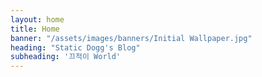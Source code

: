 ```yaml
---
layout: home
title: Home
banner: "/assets/images/banners/Initial Wallpaper.jpg"
heading: "Static Dogg's Blog"
subheading: '끄적이 World'
---
```

